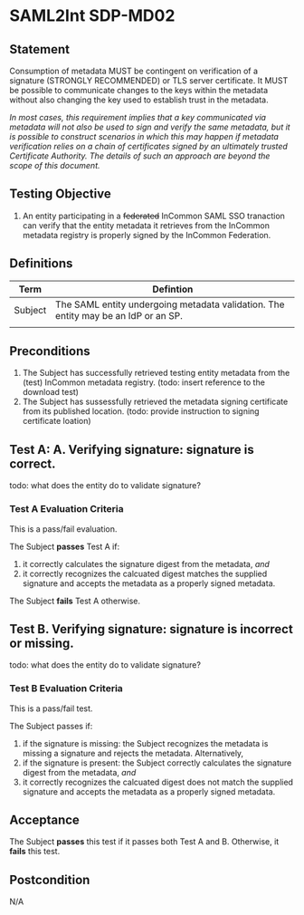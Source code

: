 # SAML2Int SDP-MD02

## Statement
Consumption of metadata MUST be contingent on verification of a signature (STRONGLY RECOMMENDED) or TLS server certificate. It MUST be possible to communicate changes to the keys within the metadata without also changing the key used to establish trust in the metadata.

_In most cases, this requirement implies that a key communicated via metadata will not also be used to sign and verify the same metadata, but it is possible to construct scenarios in which this may happen if metadata verification relies on a chain of certificates signed by an ultimately trusted Certificate Authority. The details of such an approach are beyond the scope of this document._

## Testing Objective

1. An entity participating in a ~~federated~~ InCommon SAML SSO tranaction can verify that the entity metadata it retrieves from the InCommon metadata registry is properly signed by the InCommon Federation.

## Definitions

| Term | Defintion |
| ------- | ---------------------------------------------- |
| Subject | The SAML entity undergoing metadata validation. The entity may be an IdP or an SP. |
| | |


## Preconditions

1. The Subject has successfully retrieved testing entity metadata from the (test) InCommon metadata registry. (todo: insert reference to the download test)
2. The Subject has sussessfully retrieved the metadata signing certificate from its published location. (todo: provide instruction to signing certificate loation)

## Test A: A. Verifying signature: signature is correct.

todo: what does the entity do to validate signature?

### Test A Evaluation Criteria 

This is a pass/fail evaluation. 

The Subject **passes** Test A if: 
1. it correctly calculates the signature digest from the metadata, *and*
2. it correctly recognizes the calcuated digest matches the supplied signature and accepts the metadata as a properly signed metadata.

The Subject **fails** Test A otherwise.

## Test B. Verifying signature: signature is incorrect or missing.

todo: what does the entity do to validate signature?

### Test B Evaluation Criteria 

This is a pass/fail test. 

The Subject passes if:

1. if the signature is missing: the Subject recognizes the metadata is missing a signature and rejects the metadata. Alternatively, 
2. if the signature is present: the Subject correctly calculates the signature digest from the metadata, *and*
3. it correctly recognizes the calcuated digest does not match the supplied signature and accepts the metadata as a properly signed metadata.

## Acceptance

The Subject **passes** this test if it passes both Test A and B. Otherwise, it **fails** this test.


## Postcondition

N/A





